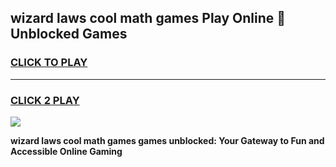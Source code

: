 
## wizard laws cool math games Play Online 👋 Unblocked Games
<h3>
<a href="https://news.freeplayer.one?title=wizard_laws_cool_math_games&ref=17CMG">CLICK TO PLAY</a></h3>
<hr>

<h3>
<a href="https://news.freeplayer.one?title=wizard_laws_cool_math_games&ref=17CMG">CLICK 2 PLAY</a>
  
</h3>

<a href="https://news.freeplayer.one?title=wizard_laws_cool_math_games&ref=17CMG/"><img src="https://clearcache.store/games.png"></a>


**wizard laws cool math games games unblocked: Your Gateway to Fun and Accessible Online Gaming**
